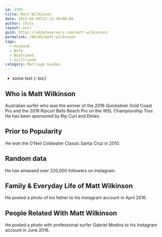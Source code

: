 ```yaml
---
id: 2797
title: Matt Wilkinson
date: 2012-04-05T22:12:49+00:00
author: chito
layout: post
guid: https://ukdataservers.com/matt-wilkinson/
permalink: /04/05/matt-wilkinson
tags:
  - Husband
  - Wife
  - Boyfriend
  - Girlfriend
category: Marriage Guides
---
```


* some text
{: toc}
          
          
## Who is  Matt Wilkinson
                  
                  
                  
Australian surfer who was the winner of the 2016 Quicksilver Gold Coast Pro and the 2016 Ripcurl Bells Beach Pro on the WSL Championship Tour. He has been sponsored by Rip Curl and Etnies.
                  
                
                
                
## Prior to Popularity 
                  
                  
                  
He won the O&#8217;Neil Coldwater Classic Santa Cruz in 2010.
                  
                
                
                
## Random data 
                  
                  
                  
He has amassed over 220,000 followers on Instagram.
                  
                
                
                
## Family & Everyday Life of Matt Wilkinson
                  
                  
                  
He posted a photo of his father to his Instagram account in April 2016.
                  
                
                
                
## People Related With  Matt Wilkinson
                  
                  
                  
He posted a photo with professional surfer Gabriel Medina to his Instagram account in June 2016.
                  
                
              
            
          
          
          
    
    
  
